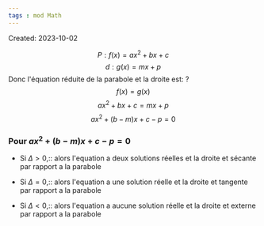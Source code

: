 ```yaml
---
tags : mod Math
---
```

Created: 2023-10-02


$$P:f(x)=ax^2+bx+c$$
$$d:g(x)=mx+p$$
Donc l'équation réduite de la parabole et la droite est:
?
$$f(x)=g(x)$$
$$ax^2+bx+c=mx+p$$
$$ax^2+(b-m)x+c-p=0$$

### Pour $ax^2+(b-m)x+c-p=0$
- Si $\Delta>0$,:: alors l'equation a deux solutions réelles et la droite et sécante par rapport a la parabole
<!--SR:!2023-11-15,2,245-->
- Si $\Delta=0$,:: alors l'equation a une solution réelle et la droite et tangente par rapport a la parabole
<!--SR:!2023-11-16,6,210-->
- Si $\Delta<0$,:: alors l'equation a aucune solution réelle et la droite et externe par rapport a la parabole
<!--SR:!2023-11-15,5,246-->